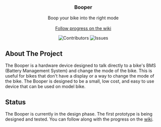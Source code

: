 <br/>
<p align="center">
  <h3 align="center">Booper</h3>

  <p align="center">
    Boop your bike into the right mode
    <br/>
    <br/>
    <a href="https://github.com/blopker/booper/wiki">Follow progress on the wiki</a>
  </p>
</p>

<p align="center">
<img src="https://img.shields.io/github/contributors/blopker/booper?color=dark-green" alt="Contributors"> 
<img src="https://img.shields.io/github/issues/blopker/booper" alt="Issues">
</p>

## About The Project

The Booper is a hardware device designed to talk directly to a bike's BMS (Battery Management System) and change the mode of the bike. This is useful for bikes that don't have a display or a way to change the mode of the bike. The Booper is designed to be a small, low cost, and easy to use device that can be used on model bike.

## Status

The Booper is currently in the design phase. The first prototype is being designed and tested. You can follow along with the progress on the [wiki](https://github.com/blopker/booper/wiki).
